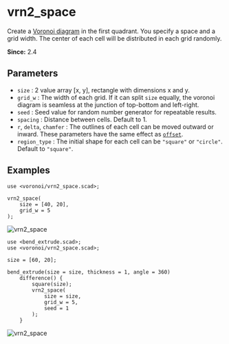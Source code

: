 # vrn2_space

Create a [Voronoi diagram](https://en.wikipedia.org/wiki/Voronoi_diagram) in the first quadrant. You specify a space and a grid width. The center of each cell will be distributed in each grid randomly.

**Since:** 2.4

## Parameters

- `size` : 2 value array [x, y], rectangle with dimensions x and y.
- `grid_w` : The width of each grid. If it can split `size` equally, the voronoi diagram is seamless at the junction of top-bottom and left-right. 
- `seed` : Seed value for random number generator for repeatable results.
- `spacing` : Distance between cells. Default to 1.
- `r`, `delta`, `chamfer` : The outlines of each cell can be moved outward or inward. These parameters have the same effect as [`offset`](https://en.wikibooks.org/wiki/OpenSCAD_User_Manual/Transformations#offset). 
- `region_type` : The initial shape for each cell can be `"square"` or `"circle"`. Default to `"square"`.

## Examples

    use <voronoi/vrn2_space.scad>;

    vrn2_space(
        size = [40, 20],
        grid_w = 5
    );

![vrn2_space](images/lib2x-vrn2_space-1.JPG)

    use <bend_extrude.scad>;
    use <voronoi/vrn2_space.scad>;

    size = [60, 20];

    bend_extrude(size = size, thickness = 1, angle = 360) 
        difference() {
            square(size);
            vrn2_space(
                size = size,
                grid_w = 5,
                seed = 1
            );
        }
    
![vrn2_space](images/lib2x-vrn2_space-2.JPG)